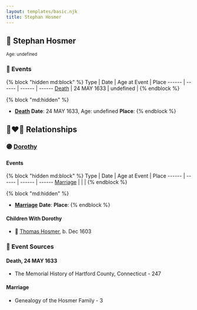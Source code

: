 ```yaml
---
layout: templates/basic.njk
title: Stephan Hosmer
---
```

## 🔵 Stephan Hosmer
<small>Age: undefined</small>


### 📆 Events

{% block "hidden md:block" %}
Type | Date | Age at Event | Place
------ | ------ | ------ | ------
[Death](#event-event-2) | 24 MAY 1633 | undefined |
{% endblock %}

{% block "md:hidden" %}
- **[Death](#event-event-2)**
**Date**: 24 MAY 1633, Age: undefined
**Place**:
{% endblock %}

## 👩‍❤️‍👨 Relationships

### 🟣 [Dorothy ](/people/7/77992256)

#### Events

{% block "hidden md:block" %}
Type | Date | Age at Event | Place
------ | ------ | ------ | ------
[Marriage](#event-family-0-event-0) |  |  |
{% endblock %}

{% block "md:hidden" %}
- **[Marriage](#event-family-0-event-0)**
**Date**:
**Place**:
{% endblock %}

#### Children With Dorothy
* 🔵 [Thomas Hosmer](/people/7/70805658), b. Dec 1603
### 📰 Event Sources

#### <a id="event-event-2"></a> Death, 24 MAY 1633
* The Memorial History of Hartford County, Connecticut  - 247
#### <a id="event-family-0-event-0"></a> Marriage
* Genealogy of the Hosmer Family  - 3
